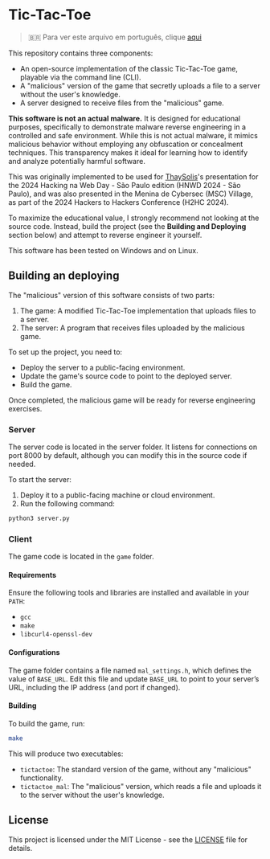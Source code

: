# Tic-Tac-Toe

> 🇧🇷 Para ver este arquivo em português, clique [aqui](./README-pt.md)

This repository contains three components:

- An open-source implementation of the classic Tic-Tac-Toe game, playable via the command line (CLI).
- A "malicious" version of the game that secretly uploads a file to a server without the user's knowledge.
- A server designed to receive files from the "malicious" game.

**This software is not an actual malware.** It is designed for educational purposes, specifically to demonstrate malware reverse engineering in a controlled and safe environment. While this is not actual malware, it mimics malicious behavior without employing any obfuscation or concealment techniques. This transparency makes it ideal for learning how to identify and analyze potentially harmful software.

This was originally implemented to be used for [ThaySolis](https://github.com/ThaySolis)'s presentation for the 2024 Hacking na Web Day - São Paulo edition (HNWD 2024 - São Paulo), and was also presented in the Menina de Cybersec (MSC) Village, as part of the 2024 Hackers to Hackers Conference (H2HC 2024).

To maximize the educational value, I strongly recommend not looking at the source code. Instead, build the project (see the **Building and Deploying** section below) and attempt to reverse engineer it yourself.

This software has been tested on Windows and on Linux.

## Building an deploying

The "malicious" version of this software consists of two parts:
1. The game: A modified Tic-Tac-Toe implementation that uploads files to a server.
2. The server: A program that receives files uploaded by the malicious game.

To set up the project, you need to:
- Deploy the server to a public-facing environment.
- Update the game's source code to point to the deployed server.
- Build the game.

Once completed, the malicious game will be ready for reverse engineering exercises.

### Server

The server code is located in the server folder. It listens for connections on port 8000 by default, although you can modify this in the source code if needed.

To start the server:
1. Deploy it to a public-facing machine or cloud environment.
2. Run the following command:

```bash
python3 server.py
```

### Client

The game code is located in the `game` folder.

#### Requirements

Ensure the following tools and libraries are installed and available in your `PATH`:

- `gcc`
- `make`
- `libcurl4-openssl-dev`

#### Configurations

The game folder contains a file named `mal_settings.h`, which defines the value of `BASE_URL`. Edit this file and update `BASE_URL` to point to your server’s URL, including the IP address (and port if changed).

#### Building

To build the game, run:

```bash
make  
```

This will produce two executables:
- `tictactoe`: The standard version of the game, without any "malicious" functionality.
- `tictactoe_mal`: The "malicious" version, which reads a file and uploads it to the server without the user's knowledge.

## License
This project is licensed under the MIT License - see the [LICENSE](./LICENSE) file for details.
